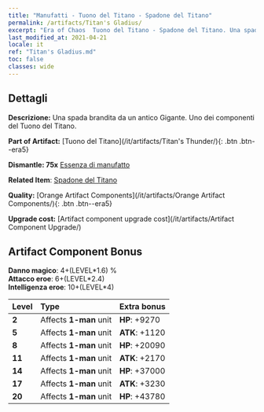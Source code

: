 ```yaml
---
title: "Manufatti - Tuono del Titano - Spadone del Titano"
permalink: /artifacts/Titan's Gladius/
excerpt: "Era of Chaos  Tuono del Titano - Spadone del Titano. Una spada brandita da un antico Gigante. Uno dei componenti del Tuono del Titano."
last_modified_at: 2021-04-21
locale: it
ref: "Titan's Gladius.md"
toc: false
classes: wide
---
```




## Dettagli

 **Descrizione:** Una spada brandita da un antico Gigante. Uno dei componenti del Tuono del Titano.

 **Part of Artifact:** [Tuono del Titano](/it/artifacts/Titan's Thunder/){: .btn .btn--era5}

 **Dismantle: 75x** [Essenza di manufatto](/it/Items/con_905/)

 **Related Item**: [Spadone del Titano](/it/Items/art_156/)

 **Quality:** [Orange Artifact Components](/it/artifacts/Orange Artifact Components/){: .btn .btn--era5}

 **Upgrade cost:** [Artifact component upgrade cost](/it/artifacts/Artifact Component Upgrade/)

## Artifact Component Bonus

  **Danno magico**: 4+(LEVEL\*1.6) %<br/>**Attacco eroe**: 6+(LEVEL\*2.4)<br/>**Intelligenza eroe**: 10+(LEVEL\*4)

  |  Level  | Type |    Extra bonus  | 
  |:--------|:-----|:----------------| 
  | **2** | Affects **1-man** unit | **HP**: +9270 | 
  | **5** | Affects **1-man** unit | **ATK**: +1120 | 
  | **8** | Affects **1-man** unit | **HP**: +20090 | 
  | **11** | Affects **1-man** unit | **ATK**: +2170 | 
  | **14** | Affects **1-man** unit | **HP**: +37000 | 
  | **17** | Affects **1-man** unit | **ATK**: +3230 | 
  | **20** | Affects **1-man** unit | **HP**: +43780 | 
